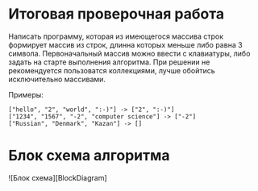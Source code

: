 # Итоговая проверочная работа

Написать программу, которая из имеющегося массива строк формирует массив из строк, длинна которых меньше либо равна 3 символа. Первоначальный массив можно ввести с клавиатуры, либо задать на старте выполнения алгоритма. При решении не рекомендуется пользоватся коллекциями, лучше обойтись исключительно массивами.

Примеры:


    ["hello", "2", "world", ":-)"] -> ["2", ":-)"]
    ["1234", "1567", "-2", "computer science"] -> ["-2"]
    ["Russian", "Denmark", "Kazan"] -> []


# Блок схема алгоритма

![Блок схема][BlockDiagram]
